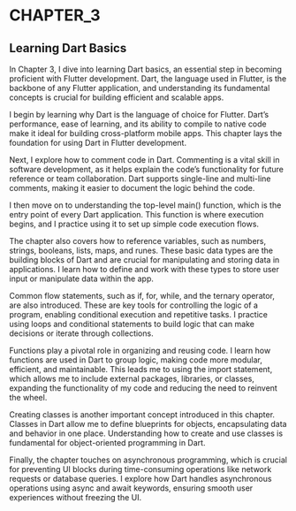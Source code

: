 # CHAPTER_3
## Learning Dart Basics

In Chapter 3, I dive into learning Dart basics, an essential step in becoming proficient with Flutter development. Dart, the language used in Flutter, is the backbone of any Flutter application, and understanding its fundamental concepts is crucial for building efficient and scalable apps.

I begin by learning why Dart is the language of choice for Flutter. Dart’s performance, ease of learning, and its ability to compile to native code make it ideal for building cross-platform mobile apps. This chapter lays the foundation for using Dart in Flutter development.

Next, I explore how to comment code in Dart. Commenting is a vital skill in software development, as it helps explain the code’s functionality for future reference or team collaboration. Dart supports single-line and multi-line comments, making it easier to document the logic behind the code.

I then move on to understanding the top-level main() function, which is the entry point of every Dart application. This function is where execution begins, and I practice using it to set up simple code execution flows.

The chapter also covers how to reference variables, such as numbers, strings, booleans, lists, maps, and runes. These basic data types are the building blocks of Dart and are crucial for manipulating and storing data in applications. I learn how to define and work with these types to store user input or manipulate data within the app.

Common flow statements, such as if, for, while, and the ternary operator, are also introduced. These are key tools for controlling the logic of a program, enabling conditional execution and repetitive tasks. I practice using loops and conditional statements to build logic that can make decisions or iterate through collections.

Functions play a pivotal role in organizing and reusing code. I learn how functions are used in Dart to group logic, making code more modular, efficient, and maintainable. This leads me to using the import statement, which allows me to include external packages, libraries, or classes, expanding the functionality of my code and reducing the need to reinvent the wheel.

Creating classes is another important concept introduced in this chapter. Classes in Dart allow me to define blueprints for objects, encapsulating data and behavior in one place. Understanding how to create and use classes is fundamental for object-oriented programming in Dart.

Finally, the chapter touches on asynchronous programming, which is crucial for preventing UI blocks during time-consuming operations like network requests or database queries. I explore how Dart handles asynchronous operations using async and await keywords, ensuring smooth user experiences without freezing the UI.
